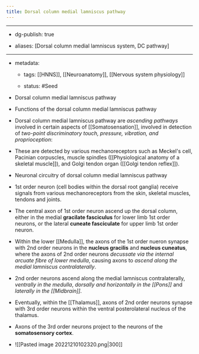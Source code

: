 ```yaml
---
title: Dorsal column medial lamniscus pathway
---
```


- --

- dg-publish: true

- aliases: [Dorsal column medial lamniscus system, DC pathway]

- --

- metadata:
	 - tags: [[HNNS]], [[Neuroanatomy]], [[Nervous system physiology]]

	 - status: #Seed 

- Dorsal column medial lamniscus pathway

- Functions of the dorsal column medial lamniscus pathway

- Dorsal column medial lamniscus pathway are *ascending pathways* involved in certain aspects of [[Somatosensation]], involved in detection of *two-point discriminatory touch, pressure, vibration, and proprioception*:

- These are detected by various mechanoreceptors such as Meckel's cell, Pacinian corpuscles, muscle spindles ([[Physiological anatomy of a skeletal muscle]]), and Golgi tendon organ ([[Golgi tendon reflex]]).

- Neuronal circuitry of dorsal column medial lamniscus pathway

- 1st order neuron (cell bodies within the dorsal root ganglia) receive signals from various mechanoreceptors from the skin, skeletal muscles, tendons and joints. 

- The central axon of 1st order neuron ascend up the dorsal column, either in the medial **gracilate fasciculus** for lower limb 1st order neurons, or the lateral **cuneate fasciculate** for upper limb 1st order neuron.

- Within the lower [[Medulla]], the axons of the 1st order nueron synapse with 2nd order neurons in the **nucleus gracilis** and **nucleus cuneatus**, where the axons of 2nd order neurons *decussate via the internal arcuate fibre of lower medulla*, causing axons to *ascend along the medial lamniscus contralaterally*.

- 2nd order neurons ascend along the medial lamniscus contralaterally, *ventrally in the medulla*, *dorsally and horizontally in the [[Pons]]* and *laterally in the [[Midbrain]]*.

- Eventually, within the [[Thalamus]], axons of 2nd order neurons synapse with 3rd order neurons within the ventral posterolateral nucleus of the thalamus.

- Axons of the 3rd order neurons project to the neurons of the **somatosensory cortex**.

- ![[Pasted image 20221210102320.png|300]]
